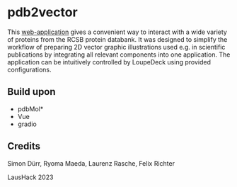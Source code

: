 # pdb2vector

This [web-application](http://bioicons.github.io/pdb2vector) gives a convenient way to interact with a wide variety of proteins from the RCSB protein databank. It was designed to simplify the workflow of preparing 2D vector graphic illustrations used e.g. in scientific publications by integrating all relevant components into one application. The application can be intuitively controlled by LoupeDeck using provided configurations.

## Build upon
- pdbMol*
- Vue
- gradio

## Credits
Simon Dürr, Ryoma Maeda, Laurenz Rasche, Felix Richter

LausHack 2023
